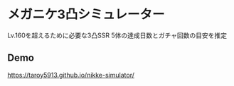 # メガニケ3凸シミュレーター

Lv.160を超えるために必要な3凸SSR 5体の達成日数とガチャ回数の目安を推定

## Demo

https://taroy5913.github.io/nikke-simulator/


